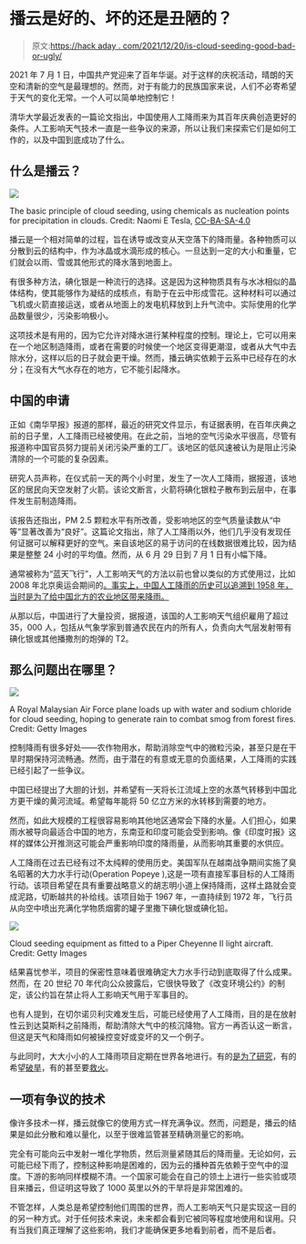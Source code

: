 # 播云是好的、坏的还是丑陋的？

> 原文:[https://hack aday . com/2021/12/20/is-cloud-seeding-good-bad-or-ugly/](https://hackaday.com/2021/12/20/is-cloud-seeding-good-bad-or-ugly/)

2021 年 7 月 1 日，中国共产党迎来了百年华诞。对于这样的庆祝活动，晴朗的天空和清新的空气是最理想的。然而，对于有能力的民族国家来说，人们不必寄希望于天气的变化无常。一个人可以简单地控制它！

清华大学最近发表的一篇论文指出，中国使用人工降雨来为其百年庆典创造更好的条件。人工影响天气技术一直是一些争议的来源，所以让我们来探索它们是如何工作的，以及中国到底成功了什么。

## 什么是播云？

![](../Images/a6a2ee7976f7b2e74611de97342a17cc.png)

The basic principle of cloud seeding, using chemicals as nucleation points for precipitation in clouds. Credit: Naomi E Tesla, [CC-BA-SA-4.0](https://en.wikipedia.org/wiki/File:Cloudseedingimagecorrected.jpg)

播云是一个相对简单的过程，旨在诱导或改变从天空落下的降雨量。各种物质可以分散到云的结构中，作为冰晶或水滴形成的核心。一旦达到一定的大小和重量，它们就会以雨、雪或其他形式的降水落到地面上。

有很多种方法，碘化银是一种流行的选择。这是因为这种物质具有与水冰相似的晶体结构，使其能够作为凝结的成核点，有助于在云中形成雪花。这种材料可以通过飞机或火箭直接运送，或者从地面上的发电机释放到上升气流中。实际使用的化学品数量很少，污染影响极小。

这项技术是有用的，因为它允许对降水进行某种程度的控制。理论上，它可以用来在一个地区制造降雨，或者在需要的时候使一个地区变得更潮湿，或者从大气中去除水分，这样以后的日子就会更干燥。然而，播云确实依赖于云系中已经存在的水分；在没有大气水存在的地方，它不能引起降水。

## 中国的申请

正如《南华早报》报道的那样，最近的研究文件显示，有证据表明，在百年庆典之前的日子里，人工降雨已经被使用。在此之前，当地的空气污染水平很高，尽管有报道称中国官员努力提前关闭污染严重的工厂。该地区的低风速被认为是阻止污染清除的一个可能的复杂因素。

研究人员声称，在仪式前一天的两个小时里，发生了一次人工降雨，据报道，该地区的居民向天空发射了火箭。该论文断言，火箭将碘化银粒子散布到云层中，在事件发生前制造降雨。

该报告还指出，PM 2.5 颗粒水平有所改善，受影响地区的空气质量读数从“中等”显著改善为“良好”。这篇论文指出，除了人工降雨以外，他们几乎没有发现任何证据可以解释更好的空气。来自该地区的易于访问的在线数据很难比较，因为结果是整整 24 小时的平均值。然而，从 6 月 29 日到 7 月 1 日有小幅下降。

通常被称为“蓝天飞行”，人工影响天气的方法以前也曾以类似的方式使用过，比如 2008 年北京奥运会期间的[。事实上，中国人工降雨的历史可以追溯到 1958 年，当时是为了给中国北方的农业地区带来降雨。](https://www.technologyreview.com/2008/03/25/270084/weather-engineering-in-china/)

从那以后，中国进行了大量投资，据报道，该国的人工影响天气组织雇用了超过 35，000 人，包括从气象学家到普通农民在内的所有人，负责向大气层发射带有碘化银或其他播撒剂的炮弹的 T2。

## 那么问题出在哪里？

[![](../Images/08e2d264080c14a3f9c7812fe8a61ca3.png)](https://hackaday.com/wp-content/uploads/2021/12/GettyImages-1169400620.jpg)

A Royal Malaysian Air Force plane loads up with water and sodium chloride for cloud seeding, hoping to generate rain to combat smog from forest fires. Credit: Getty Images

控制降雨有很多好处——农作物用水，帮助消除空气中的微粒污染，甚至只是在干旱时期保持河流畅通。然而，由于潜在的有意或无意的负面结果，人工降雨的实践已经引起了一些争议。

中国已经提出了大胆的计划，并希望有一天将长江流域上空的水蒸气转移到中国北方更干燥的黄河流域。希望每年能将 50 亿立方米的水转移到需要的地方。

然而，如此大规模的工程很容易影响其他地区通常会下降的水量。人们担心，如果雨水被导向最适合中国的地方，东南亚和印度可能会受到影响。像《印度时报》这样的媒体公开推测这可能会严重影响印度的降雨量，从而影响其重要的水供应。

人工降雨在过去已经有过不太纯粹的使用历史。美国军队在越南战争期间实施了臭名昭著的大力水手行动(Operation Popeye ),这是一项有直接军事目标的人工降雨行动。该项目希望在具有重要战略意义的胡志明小道上保持降雨，这样土路就会变成泥路，切断越共的补给线。该项目始于 1967 年，一直持续到 1972 年，飞行员从向空中喷出充满化学物质烟雾的罐子里撒下碘化银或碘化铅。

[![](../Images/238155a0f9ef4cba25678b776e2c2d94.png)](https://hackaday.com/wp-content/uploads/2021/12/GettyImages-2407478.jpg)

Cloud seeding equipment as fitted to a Piper Cheyenne II light aircraft. Credit: Getty Images

结果喜忧参半，项目的保密性意味着很难确定大力水手行动到底取得了什么成果。然而，在 20 世纪 70 年代向公众披露后，它很快导致了《改变环境公约》的制定，该公约旨在禁止将人工影响天气用于军事目的。

也有人提到，在切尔诺贝利灾难发生后，可能已经使用了人工降雨，目的是在放射性云到达莫斯科之前降雨，帮助清除大气中的核沉降物。官方一再否认这一断言，但这是天气和降雨如何被操控变好或变坏的又一个例子。

与此同时，大大小小的人工降雨项目定期在世界各地进行。有的[是为了研究](http://www.cmar.csiro.au/e-print/open/cloud.htm)，有的希望[破旱](https://www.theguardian.com/environment/2021/mar/23/us-stated-cloud-seeding-weather-modification)，有的甚至要[救火](https://www.ctif.org/news/russia-fights-siberian-forest-fires-manipulating-rain-clouds)。

## 一项有争议的技术

像许多技术一样，播云就像它的使用方式一样充满争议。然而，问题是，播云的结果是如此分散和难以量化，以至于很难监管甚至精确测量它的影响。

完全有可能向云中发射一堆化学物质，然后测量紧随其后的降雨量。无论如何，云可能已经下雨了，控制这种影响是困难的，因为云的播种首先依赖于空气中的湿度。下游的影响同样模糊不清。一个国家可能会在自己的领土上进行一些实验或项目来播云，但证明这导致了 1000 英里以外的干旱将是非常困难的。

不管怎样，人类总是希望控制他们周围的世界，而人工影响天气只是实现这一目的的另一种方式。对于任何技术来说，未来都会看到它被同等程度地使用和误用。只有当我们真正理解了这些影响，我们才能确保更多地看到前者，而不是后者。